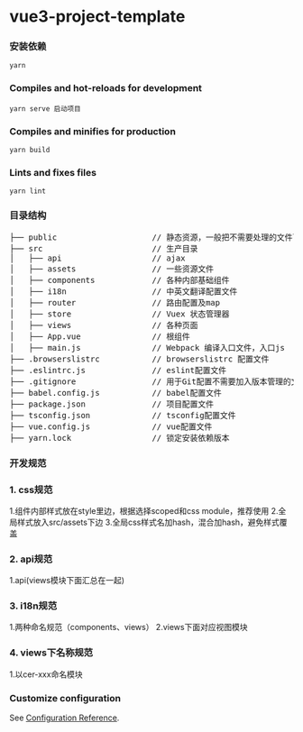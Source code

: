 # vue3-project-template

### 安装依赖
```
yarn
```

### Compiles and hot-reloads for development 
```
yarn serve 启动项目
```

### Compiles and minifies for production
```
yarn build
```

### Lints and fixes files
```
yarn lint
```
### 目录结构
<pre>
├── public                    // 静态资源，一般把不需要处理的文件可以放这里
├── src                       // 生产目录
│   ├── api                   // ajax
│   ├── assets                // 一些资源文件
│   ├── components            // 各种内部基础组件
│   ├── i18n                  // 中英文翻译配置文件
│   ├── router                // 路由配置及map
│   ├── store                 // Vuex 状态管理器
│   ├── views                 // 各种页面
│   ├── App.vue               // 根组件
│   ├── main.js               // Webpack 编译入口文件，入口js
├── .browserslistrc           // browserslistrc 配置文件
├── .eslintrc.js              // eslint配置文件
├── .gitignore                // 用于Git配置不需要加入版本管理的文件
├── babel.config.js           // babel配置文件
├── package.json              // 项目配置文件
├── tsconfig.json             // tsconfig配置文件
├── vue.config.js             // vue配置文件
├── yarn.lock                 // 锁定安装依赖版本
</pre>

### 开发规范
<h3 id="css">1. css规范</h3>
1.组件内部样式放在style里边，根据选择scoped和css module，推荐使用
2.全局样式放入src/assets下边
3.全局css样式名加hash，混合加hash，避免样式覆盖

<h3 id="api">2. api规范</h3>
1.api(views模块下面汇总在一起)

<h3 id="i18n">3. i18n规范</h3>
1.两种命名规范（components、views）
2.views下面对应视图模块

<h3 id="i18n">4. views下名称规范</h3>
1.以cer-xxx命名模块

### Customize configuration
See [Configuration Reference](https://cli.vuejs.org/config/).
